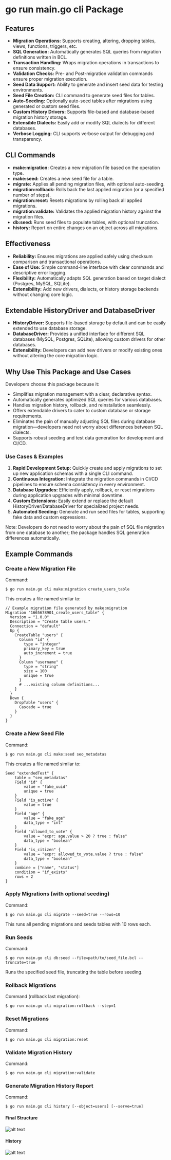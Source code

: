 # go run main.go cli Package

## Features
- **Migration Operations:** Supports creating, altering, dropping tables, views, functions, triggers, etc.
- **SQL Generation:** Automatically generates SQL queries from migration definitions written in BCL.
- **Transaction Handling:** Wraps migration operations in transactions to ensure consistency.
- **Validation Checks:** Pre- and Post-migration validation commands ensure proper migration execution.
- **Seed Data Support:** Ability to generate and insert seed data for testing environments.
- **Seed File Creation:** CLI command to generate seed files for tables.
- **Auto-Seeding:** Optionally auto-seed tables after migrations using generated or custom seed files.
- **Custom History Drivers:** Supports file-based and database-based migration history storage.
- **Extensible Dialects:** Easily add or modify SQL dialects for different databases.
- **Verbose Logging:** CLI supports verbose output for debugging and transparency.

## CLI Commands
- **make:migration:** Creates a new migration file based on the operation type.
- **make:seed:** Creates a new seed file for a table.
- **migrate:** Applies all pending migration files, with optional auto-seeding.
- **migration:rollback:** Rolls back the last applied migration (or a specified number of steps).
- **migration:reset:** Resets migrations by rolling back all applied migrations.
- **migration:validate:** Validates the applied migration history against the migration files.
- **db:seed:** Runs seed files to populate tables, with optional truncation.
- **history:** Report on entire changes on an object across all migrations.

## Effectiveness
- **Reliability:** Ensures migrations are applied safely using checksum comparison and transactional operations.
- **Ease of Use:** Simple command-line interface with clear commands and descriptive error logging.
- **Flexibility:** Automatically adapts SQL generation based on target dialect (Postgres, MySQL, SQLite).
- **Extensibility:** Add new drivers, dialects, or history storage backends without changing core logic.

## Extendable HistoryDriver and DatabaseDriver
- **HistoryDriver:** Supports file-based storage by default and can be easily extended to use database storage.
- **DatabaseDriver:** Provides a unified interface for different SQL databases (MySQL, Postgres, SQLite), allowing custom drivers for other databases.
- **Extensibility:** Developers can add new drivers or modify existing ones without altering the core migration logic.

## Why Use This Package and Use Cases
Developers choose this package because it:
- Simplifies migration management with a clear, declarative syntax.
- Automatically generates optimized SQL queries for various databases.
- Handles migration history, rollback, and reinstallation seamlessly.
- Offers extendable drivers to cater to custom database or storage requirements.
- Eliminates the pain of manually adjusting SQL files during database migration—developers need not worry about differences between SQL dialects.
- Supports robust seeding and test data generation for development and CI/CD.

### Use Cases & Examples
1. **Rapid Development Setup:** Quickly create and apply migrations to set up new application schemas with a single CLI command.
2. **Continuous Integration:** Integrate the migration commands in CI/CD pipelines to ensure schema consistency in every environment.
3. **Database Upgrades:** Efficiently apply, rollback, or reset migrations during application upgrades with minimal downtime.
4. **Custom Extensions:** Easily extend or replace the default HistoryDriver/DatabaseDriver for specialized project needs.
5. **Automated Seeding:** Generate and run seed files for tables, supporting fake data and custom expressions.

Note: Developers do not need to worry about the pain of SQL file migration from one database to another; the package handles SQL generation differences automatically.

## Example Commands

### Create a New Migration File
Command:
```
$ go run main.go cli make:migration create_users_table
```
This creates a file named similar to:
```bcl
// Example migration file generated by make:migration
Migration "1665678901_create_users_table" {
  Version = "1.0.0"
  Description = "Create table users."
  Connection = "default"
  Up {
    CreateTable "users" {
      Column "id" {
        type = "integer"
        primary_key = true
        auto_increment = true
      }
      Column "username" {
        type = "string"
        size = 100
        unique = true
      }
      # ...existing column definitions...
    }
  }
  Down {
    DropTable "users" {
      Cascade = true
    }
  }
}
```

### Create a New Seed File
Command:
```
$ go run main.go cli make:seed seo_metadatas
```
This creates a file named similar to:
```bcl
Seed "extendedTest" {
    table = "seo_metadatas"
    Field "id" {
        value = "fake_uuid"
        unique = true
    }
    Field "is_active" {
        value = true
    }
    Field "age" {
        value = "fake_age"
        data_type = "int"
    }
    Field "allowed_to_vote" {
        value = "expr: age.value > 20 ? true : false"
		data_type = "boolean"
    }
    Field "is_citizen" {
        value = "expr: allowed_to_vote.value ? true : false"
		data_type = "boolean"
    }
    combine = ["name", "status"]
    condition = "if_exists"
    rows = 2
}

```

### Apply Migrations (with optional seeding)
Command:
```
$ go run main.go cli migrate --seed=true --rows=10
```
This runs all pending migrations and seeds tables with 10 rows each.

### Run Seeds
Command:
```
$ go run main.go cli db:seed --file=path/to/seed_file.bcl --truncate=true
```
Runs the specified seed file, truncating the table before seeding.

### Rollback Migrations
Command (rollback last migration):
```
$ go run main.go cli migration:rollback --step=1
```

### Reset Migrations
Command:
```
$ go run main.go cli migration:reset
```

### Validate Migration History
Command:
```
$ go run main.go cli migration:validate
```

### Generate Migration History Report
Command:
```
$ go run main.go cli history [--object=users] [--serve=true]
```

#### Final Structure
![alt text](/assets/structure.png)

#### History
![alt text](/assets/history.png)